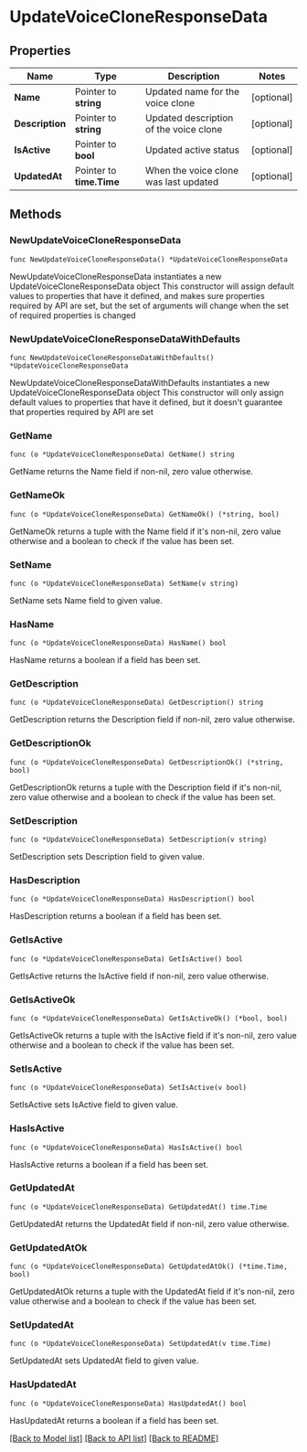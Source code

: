 # UpdateVoiceCloneResponseData

## Properties

Name | Type | Description | Notes
------------ | ------------- | ------------- | -------------
**Name** | Pointer to **string** | Updated name for the voice clone | [optional] 
**Description** | Pointer to **string** | Updated description of the voice clone | [optional] 
**IsActive** | Pointer to **bool** | Updated active status | [optional] 
**UpdatedAt** | Pointer to **time.Time** | When the voice clone was last updated | [optional] 

## Methods

### NewUpdateVoiceCloneResponseData

`func NewUpdateVoiceCloneResponseData() *UpdateVoiceCloneResponseData`

NewUpdateVoiceCloneResponseData instantiates a new UpdateVoiceCloneResponseData object
This constructor will assign default values to properties that have it defined,
and makes sure properties required by API are set, but the set of arguments
will change when the set of required properties is changed

### NewUpdateVoiceCloneResponseDataWithDefaults

`func NewUpdateVoiceCloneResponseDataWithDefaults() *UpdateVoiceCloneResponseData`

NewUpdateVoiceCloneResponseDataWithDefaults instantiates a new UpdateVoiceCloneResponseData object
This constructor will only assign default values to properties that have it defined,
but it doesn't guarantee that properties required by API are set

### GetName

`func (o *UpdateVoiceCloneResponseData) GetName() string`

GetName returns the Name field if non-nil, zero value otherwise.

### GetNameOk

`func (o *UpdateVoiceCloneResponseData) GetNameOk() (*string, bool)`

GetNameOk returns a tuple with the Name field if it's non-nil, zero value otherwise
and a boolean to check if the value has been set.

### SetName

`func (o *UpdateVoiceCloneResponseData) SetName(v string)`

SetName sets Name field to given value.

### HasName

`func (o *UpdateVoiceCloneResponseData) HasName() bool`

HasName returns a boolean if a field has been set.

### GetDescription

`func (o *UpdateVoiceCloneResponseData) GetDescription() string`

GetDescription returns the Description field if non-nil, zero value otherwise.

### GetDescriptionOk

`func (o *UpdateVoiceCloneResponseData) GetDescriptionOk() (*string, bool)`

GetDescriptionOk returns a tuple with the Description field if it's non-nil, zero value otherwise
and a boolean to check if the value has been set.

### SetDescription

`func (o *UpdateVoiceCloneResponseData) SetDescription(v string)`

SetDescription sets Description field to given value.

### HasDescription

`func (o *UpdateVoiceCloneResponseData) HasDescription() bool`

HasDescription returns a boolean if a field has been set.

### GetIsActive

`func (o *UpdateVoiceCloneResponseData) GetIsActive() bool`

GetIsActive returns the IsActive field if non-nil, zero value otherwise.

### GetIsActiveOk

`func (o *UpdateVoiceCloneResponseData) GetIsActiveOk() (*bool, bool)`

GetIsActiveOk returns a tuple with the IsActive field if it's non-nil, zero value otherwise
and a boolean to check if the value has been set.

### SetIsActive

`func (o *UpdateVoiceCloneResponseData) SetIsActive(v bool)`

SetIsActive sets IsActive field to given value.

### HasIsActive

`func (o *UpdateVoiceCloneResponseData) HasIsActive() bool`

HasIsActive returns a boolean if a field has been set.

### GetUpdatedAt

`func (o *UpdateVoiceCloneResponseData) GetUpdatedAt() time.Time`

GetUpdatedAt returns the UpdatedAt field if non-nil, zero value otherwise.

### GetUpdatedAtOk

`func (o *UpdateVoiceCloneResponseData) GetUpdatedAtOk() (*time.Time, bool)`

GetUpdatedAtOk returns a tuple with the UpdatedAt field if it's non-nil, zero value otherwise
and a boolean to check if the value has been set.

### SetUpdatedAt

`func (o *UpdateVoiceCloneResponseData) SetUpdatedAt(v time.Time)`

SetUpdatedAt sets UpdatedAt field to given value.

### HasUpdatedAt

`func (o *UpdateVoiceCloneResponseData) HasUpdatedAt() bool`

HasUpdatedAt returns a boolean if a field has been set.


[[Back to Model list]](../README.md#documentation-for-models) [[Back to API list]](../README.md#documentation-for-api-endpoints) [[Back to README]](../README.md)


